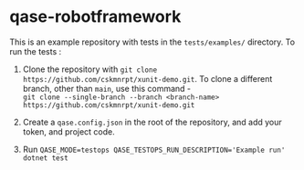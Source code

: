 # qase-robotframework

This is an example repository with tests in the `tests/examples/` directory. To run the tests :

1. Clone the repository with `git clone https://github.com/cskmnrpt/xunit-demo.git`.
   To clone a different branch, other than `main`, use this command - <br> `git clone --single-branch --branch <branch-name> https://github.com/cskmnrpt/xunit-demo.git`

2. Create a `qase.config.json` in the root of the repository, and add your token, and project code.

3. Run `QASE_MODE=testops QASE_TESTOPS_RUN_DESCRIPTION='Example run' dotnet test`
